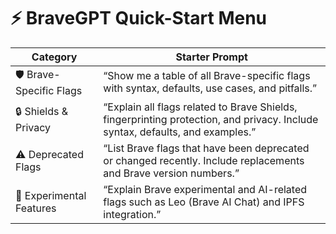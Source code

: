 # ⚡ BraveGPT Quick-Start Menu

| Category | Starter Prompt |
|---|---|
| 🛡️ Brave-Specific Flags | “Show me a table of all Brave-specific flags with syntax, defaults, use cases, and pitfalls.” |
| 🔒 Shields & Privacy | “Explain all flags related to Brave Shields, fingerprinting protection, and privacy. Include syntax, defaults, and examples.” |
| ⚠️ Deprecated Flags | “List Brave flags that have been deprecated or changed recently. Include replacements and Brave version numbers.” |
| 🧪 Experimental Features | “Explain Brave experimental and AI-related flags such as Leo (Brave AI Chat) and IPFS integration.” |
